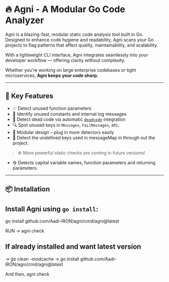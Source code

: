 # 🔥 Agni - A Modular Go Code Analyzer

Agni is a blazing-fast, modular static code analysis tool built in Go. Designed to enhance code hygiene and readability, Agni scans your Go projects to flag patterns that affect quality, maintainability, and scalability.

With a lightweight CLI interface, Agni integrates seamlessly into your developer workflow — offering clarity without complexity.

Whether you're working on large enterprise codebases or tight microservices, **Agni keeps your code sharp.**

---

## 🚀 Key Features

- ✅ Detect unused function parameters  
- 💬 Identify unused constants and internal log messages  
- 📁 Detect dead code via automatic [`deadcode`](https://pkg.go.dev/golang.org/x/tools/cmd/deadcode) integration  
- 🔍 Spot unused keys in `Messages`, `FailMessages`, etc.  
- 🧼 Modular design – plug in more detectors easily  
- 🚀 Detect the undefined keys used in messageMap in through out the project. 
> ⚙️ More powerful static checks are coming in future versions!
- ⚙️ Detects capital variable names, function parameters and returning parameters.

---

## 📦 Installation

## Install Agni using `go install`:

go install github.com/Aadi-IRON/agni/cmd/agni@latest

 RUN -> agni check

## If already installed and want latest version
-> go clean -modcache
-> go install github.com/Aadi-IRON/agni/cmd/agni@latest

And then, agni check 
